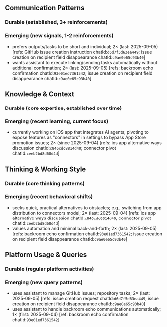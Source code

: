## Communication Patterns
### Durable (established, 3+ reinforcements)

### Emerging (new signals, 1-2 reinforcements)
- prefers outputs/tasks to be short and individual; 2× (last: 2025-09-05) [refs: GitHub issue creation instruction chatId:`d6d7f5d63ea449`; issue creation on recipient field disappearance chatId:`c9ae0e65c93b40`]
- wants assistant to execute linking/sending tasks automatically without additional confirmation; 2× (last: 2025-09-05) [refs: backroom echo confirmation chatId:`93e01ed7361542`; issue creation on recipient field disappearance chatId:`c9ae0e65c93b40`]

## Knowledge & Context
### Durable (core expertise, established over time)

### Emerging (recent learning, current focus)
- currently working on iOS app that integrates AI agents; pivoting to expose features as "connectors" in settings to bypass App Store promotion issues; 2× (since 2025-09-04) [refs: ios app alternative ways discussion chatId:`c846cdc8814d40`; connector pivot chatId:`ceeb2bd8d68d4d`]

## Thinking & Working Style
### Durable (core thinking patterns)

### Emerging (recent behavioral shifts)
- seeks quick, practical alternatives to obstacles; e.g., switching from app distribution to connectors model; 2× (last: 2025-09-04) [refs: ios app alternative ways discussion chatId:`c846cdc8814d40`; connector pivot chatId:`ceeb2bd8d68d4d`]
- values automation and minimal back-and-forth; 2× (last: 2025-09-05) [refs: backroom echo confirmation chatId:`93e01ed7361542`; issue creation on recipient field disappearance chatId:`c9ae0e65c93b40`]

## Platform Usage & Queries
### Durable (regular platform activities)

### Emerging (new query patterns)
- uses assistant to manage GitHub issues; repository tasks; 2× (last: 2025-09-05) [refs: issue creation request chatId:`d6d7f5d63ea449`; issue creation on recipient field disappearance chatId:`c9ae0e65c93b40`]
- uses assistant to handle backroom echo communications automatically; 1× (first: 2025-09-04) [ref: backroom echo confirmation chatId:`93e01ed7361542`]